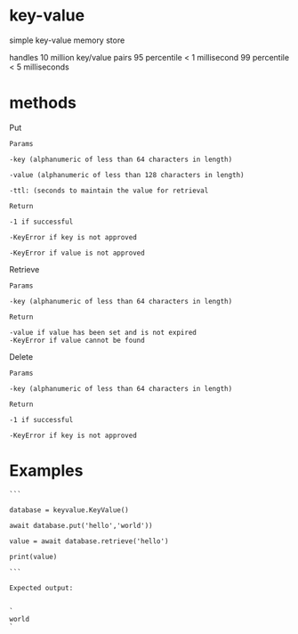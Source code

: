 # key-value
simple key-value memory store

handles 10 million key/value pairs
95 percentile < 1 millisecond
99 percentile < 5 milliseconds

# methods

  Put

    Params

    -key (alphanumeric of less than 64 characters in length)

    -value (alphanumeric of less than 128 characters in length) 

    -ttl: (seconds to maintain the value for retrieval

    Return

    -1 if successful

    -KeyError if key is not approved

    -KeyError if value is not approved

  Retrieve

    Params

    -key (alphanumeric of less than 64 characters in length)

    Return

    -value if value has been set and is not expired
    -KeyError if value cannot be found

  Delete

    Params

    -key (alphanumeric of less than 64 characters in length)

    Return

    -1 if successful

    -KeyError if key is not approved

# Examples

    ```

    database = keyvalue.KeyValue()

    await database.put('hello','world'))

    value = await database.retrieve('hello')

    print(value)

    ```

    Expected output:


    `
    world
    `

